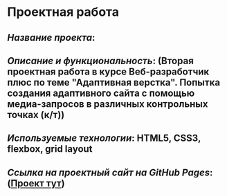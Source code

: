 # Проектная работа #

## *Название проекта*:

## *Описание и функциональность*: (Вторая проектная работа в курсе Веб-разработчик плюс по теме __"Адаптивная верстка"__. Попытка создания адаптивного сайта с помощью медиа-запросов в различных контрольных точках (к/т))

## *Используемые технологии*: HTML5, CSS3, flexbox, grid layout

## *Ссылка на проектный сайт на GitHub Pages*: ([Проект тут](https://dariarus.github.io/))
